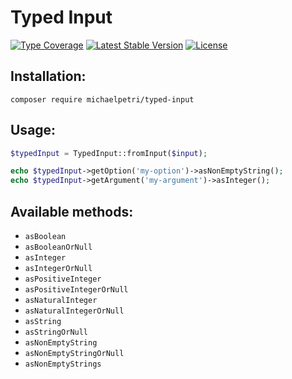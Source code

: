 # Typed Input

[![Type Coverage](https://shepherd.dev/github/michaelpetri/typed-input/coverage.svg)](https://shepherd.dev/github/michaelpetri/typed-input)
[![Latest Stable Version](https://poser.pugx.org/michaelpetri/typed-input/v)](//packagist.org/packages/michaelpetri/typed-input)
[![License](https://poser.pugx.org/michaelpetri/typed-input/license)](//packagist.org/packages/michaelpetri/typed-input)

## Installation:
```
composer require michaelpetri/typed-input 
```

## Usage:
```php
$typedInput = TypedInput::fromInput($input);

echo $typedInput->getOption('my-option')->asNonEmptyString();
echo $typedInput->getArgument('my-argument')->asInteger();
```

## Available methods:

* `asBoolean`
* `asBooleanOrNull`
* `asInteger`
* `asIntegerOrNull`
* `asPositiveInteger`
* `asPositiveIntegerOrNull`
* `asNaturalInteger`
* `asNaturalIntegerOrNull`
* `asString`
* `asStringOrNull`
* `asNonEmptyString`
* `asNonEmptyStringOrNull`
* `asNonEmptyStrings`